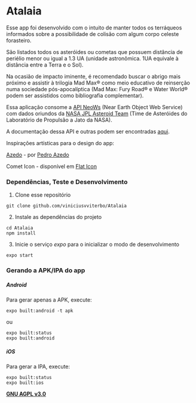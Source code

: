 # Atalaia

Esse app foi desenvolvido com o intuito de manter todos os terráqueos informados sobre a possibilidade de colisão com algum corpo celeste forasteiro.

São listados todos os asteróides ou cometas que possuem distância de periélio menor ou igual a 1.3 UA (unidade astronômica. 1UA equivale à distância entre a Terra e o Sol).

Na ocasião de impacto iminente, é recomendado buscar o abrigo mais próximo e assistir à trilogia Mad Max® como meio educativo de reinserção numa sociedade pós-apocalíptica (Mad Max: Fury Road® e Water World® podem ser assistidos como bibliografia complementar).
            
Essa aplicação consome a [API NeoWs](https://www.neowsapp.com/) (Near Earth Object Web Service) com dados oriundos da [NASA JPL Asteroid Team](https://cneos.jpl.nasa.gov/) (Time de Asteróides do Laboratório de Propulsão a Jato da NASA).

A documentação dessa API e outras podem ser encontradas [aqui](https://api.nasa.gov/).

Inspirações artísticas para o design do app:

[Azedo](https://befonts.com/azedo-font.html) - por [Pedro Azedo](https://befonts.com/designer/pedro-azedo)

Comet Icon - disponível em [Flat Icon](https://www.flaticon.com/authors/flat-icons)

### Dependências, Teste e Desenvolvimento

1. Clone esse repositório
```
git clone github.com/viniciusvviterbo/Atalaia
```
2. Instale as dependências do projeto 
```shell
cd Atalaia
npm install
```
3. Inicie o serviço _expo_ para o inicializar o modo de desenvolvimento
```shell
expo start
```

### Gerando a APK/IPA do app

##### Android
Para gerar apenas a APK, execute:
```shell
expo built:android -t apk
```
ou
```shell
expo built:status
expo built:android
```

##### iOS
Para gerar a IPA, execute:
```shell
expo built:status
expo built:ios
```

**[GNU AGPL v3.0](https://www.gnu.org/licenses/agpl-3.0.html)**

